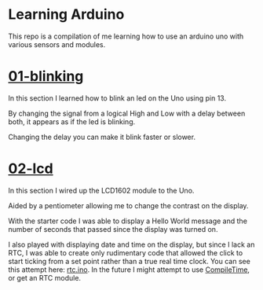 # Learning Arduino

This repo is a compilation of me learning how to use an arduino uno with various sensors and modules.

# [01-blinking](01-blinking/blink.ino)

In this section I learned how to blink an led on the Uno using pin 13.

By changing the signal from a logical High and Low with a delay between both, it appears as if the led is blinking.

Changing the delay you can make it blink faster or slower.

# [02-lcd](02-lcd/lcd.ino)

In this section I wired up the LCD1602 module to the Uno.

Aided by a pentiometer allowing me to change the contrast on the display.

With the starter code I was able to display a Hello World message and the number of seconds that passed since the display was turned on.

I also played with displaying date and time on the display, but since I lack an RTC, I was able to create only rudimentary code that allowed the click to start ticking from a set point rather than a true real time clock. You can see this attempt here: [rtc.ino](02-lcd/rtc.ino). In the future I might attempt to use [CompileTime](https://github.com/ripred/CompileTime), or get an RTC module.
